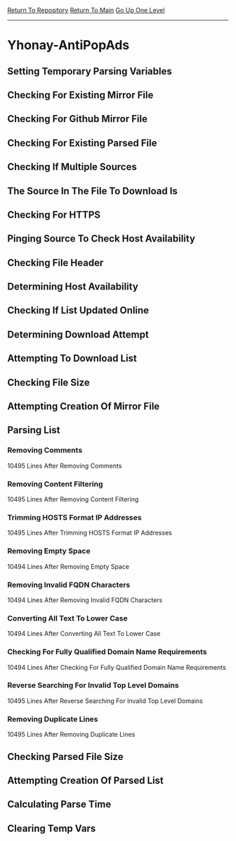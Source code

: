 [Return To Repository](https://github.com/deathbybandaid/piholeparser/)
[Return To Main](https://github.com/deathbybandaid/piholeparser/blob/master/RecentRunLogs/Mainlog.md)
[Go Up One Level](https://github.com/deathbybandaid/piholeparser/blob/master/RecentRunLogs/TopLevelScripts/30-Processing-External-Blacklists.md)
____________________________________
# Yhonay-AntiPopAds
## Setting Temporary Parsing Variables
## Checking For Existing Mirror File
## Checking For Github Mirror File
## Checking For Existing Parsed File
## Checking If Multiple Sources
## The Source In The File To Download Is
## Checking For HTTPS
## Pinging Source To Check Host Availability
## Checking File Header
## Determining Host Availability
## Checking If List Updated Online
## Determining Download Attempt
## Attempting To Download List
## Checking File Size
## Attempting Creation Of Mirror File
## Parsing List
### Removing Comments
10495 Lines After Removing Comments
### Removing Content Filtering
10495 Lines After Removing Content Filtering
### Trimming HOSTS Format IP Addresses
10495 Lines After Trimming HOSTS Format IP Addresses
### Removing Empty Space
10494 Lines After Removing Empty Space
### Removing Invalid FQDN Characters
10494 Lines After Removing Invalid FQDN Characters
### Converting All Text To Lower Case
10494 Lines After Converting All Text To Lower Case
### Checking For Fully Qualified Domain Name Requirements
10494 Lines After Checking For Fully Qualified Domain Name Requirements
### Reverse Searching For Invalid Top Level Domains
10495 Lines After Reverse Searching For Invalid Top Level Domains
### Removing Duplicate Lines
10495 Lines After Removing Duplicate Lines
## Checking Parsed File Size
## Attempting Creation Of Parsed List
## Calculating Parse Time
## Clearing Temp Vars
